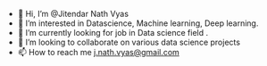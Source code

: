 - 👋 Hi, I’m @Jitendar Nath Vyas
- 👀 I’m interested in Datascience, Machine learning, Deep learning.
- 🌱 I’m currently looking for job in Data science field .
- 💞️ I’m looking to collaborate on various data science projects
- 📫 How to reach me j.nath.vyas@gmail.com

<!---
jitendarvyas1991/jitendarvyas1991 is a ✨ special ✨ repository because its `README.md` (this file) appears on your GitHub profile.
You can click the Preview link to take a look at your changes.
--->
